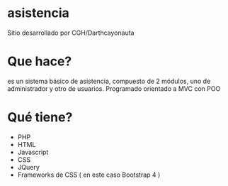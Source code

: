 # asistencia
Sitio desarrollado por CGH/Darthcayonauta

# Que hace?
es un sistema básico de asistencia, compuesto de 2 módulos, uno de administrador y otro de usuarios.
Programado orientado a MVC con POO

# Qué tiene?
* PHP
* HTML
* Javascript
* CSS
* JQuery
* Frameworks de CSS ( en este caso Bootstrap 4 )

